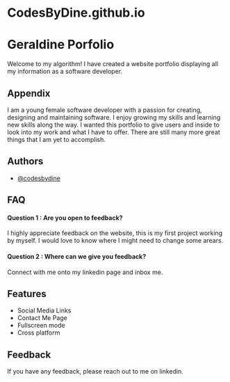 # CodesByDine.github.io

# Geraldine Porfolio

Welcome to my algorithm! I have created a website portfolio displaying all my information as a software developer.



## Appendix

I am a young female software developer with a passion for creating, designing
and maintaining software. I enjoy growing my skills and learning new skills 
along the way. I wanted this portfolio to give users and inside to look into
my work and what I have to offer. There are still many more great things that I am
yet to accomplish. 


## Authors

- [@codesbydine](https://www.github.com/codesbydine)


## FAQ

#### Question 1 : Are you open to feedback?

I highly appreciate feedback on the website, this is my first project working by myself. I would love to know where I might need to change some arears.

#### Question 2 : Where can we give you feedback?

Connect with me onto my linkedin page and inbox me.


## Features

- Social Media Links
- Contact Me Page
- Fullscreen mode
- Cross platform


## Feedback

If you have any feedback, please reach out to me on linkedin.

